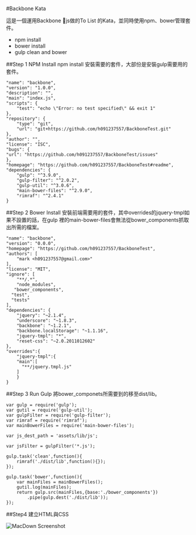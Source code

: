 #Backbone Kata

這是一個運用Backbone js做的To List 的Kata，並同時使用npm、bower管理套件。

* npm install
* bower install
* gulp clean and bower

 

##Step 1 NPM Install
npm install 安裝需要的套件，大部份是安裝gulp需要用的套件。

	
	"name": "backbone",
	"version": "1.0.0",
	"description": "",
	"main": "index.js",
	"scripts": {
 	 	"test": "echo \"Error: no test specified\" && exit 1"
 	},
	"repository": {
 		"type": "git",
 		"url": "git+https://github.com/h091237557/BackboneTest.git"
	},
	"author": "",
	"license": "ISC",
	"bugs": {
 	"url": "https://github.com/h091237557/BackboneTest/issues"
	},
	"homepage": "https://github.com/h091237557/BackboneTest#readme",
	"dependencies": {
		"gulp": "^3.9.0",
		"gulp-filter": "^2.0.2",
 		"gulp-util": "^3.0.6",
 		"main-bower-files": "^2.9.0",
 		"rimraf": "^2.4.1"
 	}


##Step 2 Bower Install
安裝前端需要用的套件，其中overrides的jquery-tmpl如果不設置的話，在gulp 裡的main-bower-files會無法從bower_components抓取出所需的檔案。


	"name": "backbone",
	"version": "0.0.0",
	"homepage": "https://github.com/h091237557/BackboneTest",
	"authors": [
 		"mark <h091237557@gmail.com>"
	],
	"license": "MIT",
	"ignore": [
 		"**/.*",
  		"node_modules",
   	   "bower_components",
      "test",
      "tests"
	],
	"dependencies": {
  		"jquery": "~2.1.4",
  		"underscore": "~1.8.3",
  		"backbone": "~1.2.1",
  		"backbone.localStorage": "~1.1.16",
  		"jquery-tmpl": "*",
  		"reset-css": "~2.0.2011012602"
	},
	"overrides":{
		"jquery-tmpl":{
		"main":[
		  "**/jquery.tmpl.js"
		]
		}
	}
	
##Step 3 Run Gulp
將bower_componets所需要到的移至dist/lib。

	var gulp = require('gulp');
	var gutil = require('gulp-util');
	var gulpFilter = require('gulp-filter');
	var rimraf = require('rimraf');
	var mainBowerFiles = require('main-bower-files');

	var js_dest_path = 'assets/lib/js';

	var jsFilter = gulpFilter('*.js');

	gulp.task('clean',function(){
		rimraf('./dist/lib',function(){});
	});

	gulp.task('bower',function(){
		var mainFiles = mainBowerFiles();
		gutil.log(mainFiles);
		return gulp.src(mainFiles,{base:'./bower_components'})
			.pipe(gulp.dest('./dist/lib'));
	});
	
##Step4 建立HTML與CSS

![MacDown Screenshot](https://github.com/h091237557/BackboneTest/blob/master/img/tolist.png)



